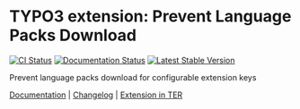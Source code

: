 # TYPO3 extension: Prevent Language Packs Download

[![CI Status](https://github.com/brotkrueml/typo3-prevent-lang-packs-download/actions/workflows/ci.yml/badge.svg)](https://github.com/brotkrueml/typo3-prevent-lang-packs-download/actions?query=workflow%3ACI)
[![Documentation Status](https://github.com/brotkrueml/typo3-prevent-lang-packs-download/actions/workflows/docs.yml/badge.svg)](https://github.com/brotkrueml/typo3-prevent-lang-packs-download/actions?query=workflow%3ADocumentation)
[![Latest Stable Version](https://img.shields.io/packagist/v/brotkrueml/typo3-prevent-lang-packs-download.svg?label=stable)](https://packagist.org/packages/brotkrueml/typo3-prevent-lang-packs-download)

Prevent language packs download for configurable extension keys

[Documentation](https://docs.typo3.org/p/brotkrueml/typo3-prevent-lang-packs-download/main/en-us/) |
[Changelog](https://github.com/brotkrueml/typo3-prevent-lang-packs-download/blob/main/CHANGELOG.md) |
[Extension in TER](https://extensions.typo3.org/extension/prevent_lang_packs_download)
